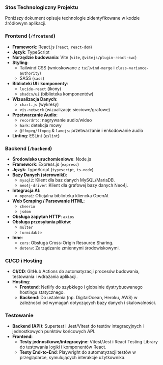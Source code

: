### Stos Technologiczny Projektu

Poniższy dokument opisuje technologie zidentyfikowane w kodzie źródłowym aplikacji.

### Frontend (`/frontend`)

- **Framework**: React.js (`react`, `react-dom`)
- **Język**: TypeScript
- **Narzędzie budowania**: Vite (`vite`, `@vitejs/plugin-react-swc`)
- **Styling**:
  - Tailwind CSS (wnioskowane z `tailwind-merge` i `class-variance-authority`)
  - SASS (`sass`)
- **Biblioteki UI i komponenty**:
  - `lucide-react` (ikony)
  - `shadcn/ui` (biblioteka komponentów)
- **Wizualizacja Danych**:
  - `chart.js` (wykresy)
  - `vis-network` (wizualizacje sieciowe/grafowe)
- **Przetwarzanie Audio**:
  - `recordrtc`: nagrywanie audio/wideo
  - `hark`: detekcja mowy
  - `@ffmpeg/ffmpeg` & `lamejs`: przetwarzanie i enkodowanie audio
- **Linting**: ESLint (`eslint`)

### Backend (`/backend`)

- **Środowisko uruchomieniowe**: Node.js
- **Framework**: Express.js (`express`)
- **Język**: TypeScript (`typescript`, `ts-node`)
- **Bazy Danych (sterowniki)**:
  - `mysql2`: Klient dla baz danych MySQL/MariaDB.
  - `neo4j-driver`: Klient dla grafowej bazy danych Neo4j.
- **Integracja AI**:
  - `openai`: Oficjalna biblioteka kliencka OpenAI.
- **Web Scraping / Parsowanie HTML**:
  - `cheerio`
  - `jsdom`
- **Obsługa zapytań HTTP**: `axios`
- **Obsługa przesyłania plików**:
  - `multer`
  - `formidable`
- **Inne**:
  - `cors`: Obsługa Cross-Origin Resource Sharing.
  - `dotenv`: Zarządzanie zmiennymi środowiskowymi.

### CI/CD i Hosting

- **CI/CD**: GitHub Actions do automatyzacji procesów budowania, testowania i wdrażania aplikacji.
- **Hosting**:
  - **Frontend**: Netlify do szybkiego i globalnie dystrybuowanego hostingu statycznego.
  - **Backend**: Do ustalenia (np. DigitalOcean, Heroku, AWS) w zależności od wymagań dotyczących bazy danych i skalowalności.

### Testowanie

- **Backend (API)**: Supertest i Jest/Vitest do testów integracyjnych i jednostkowych punktów końcowych API.
- **Frontend**:
  - **Testy jednostkowe/integracyjne**: Vitest/Jest i React Testing Library do testowania logiki i komponentów React.
  - **Testy End-to-End**: Playwright do automatyzacji testów w przeglądarce, symulujących interakcje użytkownika.
